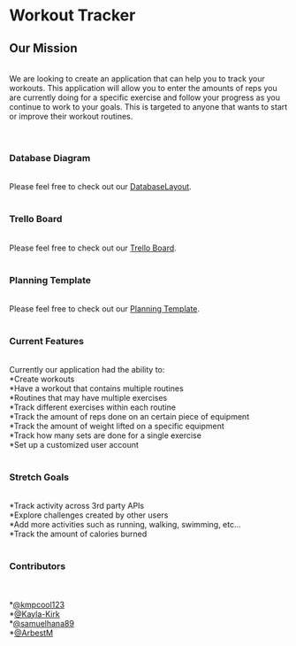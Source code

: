 <h1>Workout Tracker</h1>
<h2>Our Mission</h2><br>
We are looking to create an application that can help you to track your workouts. This application will allow you to enter the amounts of reps you are currently doing for a specific exercise and follow your progress as you continue to work to your goals. This is targeted to anyone that wants to start or improve their workout routines.
<br><br><br>
<h3>Database Diagram</h3><br>
Please feel free to check out our <a href="https://user-images.githubusercontent.com/78277685/121279359-6fbf5780-c8a2-11eb-9362-77d379db2724.png">DatabaseLayout</a>.
<br><br>
<h3>Trello Board</h3><br>
Please feel free to check out our <a href="https://trello.com/b/Q6gLIV0X/workout-tracker">Trello Board</a>.
<br><br>
<h3>Planning Template</h3><br>
Please feel free to check out our <a href="https://docs.google.com/document/d/1irSOo_--LtitMhN2C7n36EaJyLQwKzEKtqQvPLPvOKo/edit#">Planning Template</a>.
<br><br>
<h3>Current Features</h3>
<br>Currently our application had the ability to:
<br>*Create workouts
<br>*Have a workout that contains multiple routines
<br>*Routines that may have multiple exercises
<br>*Track different exercises within each routine
<br>*Track the amount of reps done on an certain piece of equipment
<br>*Track the amount of weight lifted on a specific equipment
<br>*Track how many sets are done for a single exercise
<br>*Set up a customized user account
<br><br>
<h3>Stretch Goals</h3>
<br>*Track activity across 3rd party APIs
<br>*Explore challenges created by other users
<br>*Add more activities such as running, walking, swimming, etc...
<br>*Track the amount of calories burned
<br><br>
<h3>Contributors</h3><br>
<br>*<a href="https://github.com/kmpcool123">@kmpcool123</a>
<br>*<a href="https://github.com/Kayla-Kirk">@Kayla-Kirk</a>
<br>*<a href="https://github.com/samuelhana89">@samuelhana89</a>
<br>*<a href="https://github.com/ArbestM">@ArbestM</a>
